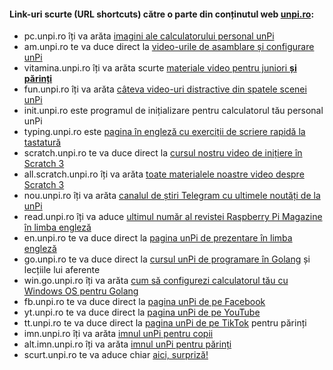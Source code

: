 #### Link-uri scurte (URL shortcuts) către o parte din conținutul web [unpi.ro](https://www.unpi.ro):

- pc.unpi.ro îți va arăta [imagini ale calculatorului personal unPi](https://start.unpi.ro/spec/pc/)
- am.unpi.ro te va duce direct la [video-urile de asamblare și configurare unPi](https://vimeo.com/showcase/5901082)
- vitamina.unpi.ro îți va arăta scurte [materiale video pentru juniori **și părinți**](https://vimeo.com/channels/1698977)
- fun.unpi.ro îți va arăta [câteva video-uri distractive din spatele scenei unPi](https://vimeo.com/channels/1536180)
- init.unpi.ro este programul de inițializare pentru calculatorul tău personal unPi
- typing.unpi.ro este [pagina în engleză cu exerciții de scriere rapidă la tastatură](https://www.typing.com/student/lessons)
- scratch.unpi.ro te va duce direct la [cursul nostru video de inițiere în Scratch 3](https://vimeo.com/showcase/6997928)
- all.scratch.unpi.ro îți va arăta [toate materialele noastre video despre Scratch 3](https://vimeo.com/showcase/6997928)
- nou.unpi.ro îți va arăta [canalul de știri Telegram cu ultimele noutăți de la unPi](https://t.me/s/unPi_ro)
- read.unpi.ro îți va aduce [ultimul număr al revistei Raspberry Pi Magazine în limba engleză](https://magpi.raspberrypi.org/)
- en.unpi.ro te va duce direct la [pagina unPi de prezentare în limba engleză](https://start.unpi.ro/english/)
- go.unpi.ro te va duce direct la [cursul unPi de programare în Golang](https://go.unpi.ro) și lecțiile lui aferente
- win.go.unpi.ro îți va arăta [cum să configurezi calculatorul tău cu Windows OS pentru Golang](https://go.unpi.ro/pregatire/windows/)
- fb.unpi.ro te va duce direct la [pagina unPi de pe Facebook](https://www.facebook.com/unpi.ro/)
- yt.unpi.ro te va duce direct la [pagina unPi de pe YouTube](https://www.youtube.com/channel/UCx8Wbav9IpSQk-vmaw55bOA/)
- tt.unpi.ro te va duce direct la [pagina unPi de pe TikTok](https://www.tiktok.com/@unpi.ro) pentru părinți
- imn.unpi.ro îți va arăta [imnul unPi pentru copii](https://www.youtube.com/embed/-9UtQwq6oEw?autoplay=1)
- alt.imn.unpi.ro îți va arăta [imnul unPi pentru părinți](https://www.youtube.com/embed/CDrsYEG7Tdk?autoplay=1)
- scurt.unpi.ro te va aduce chiar [aici, surpriză!](https://start.unpi.ro/status/scurt/)
